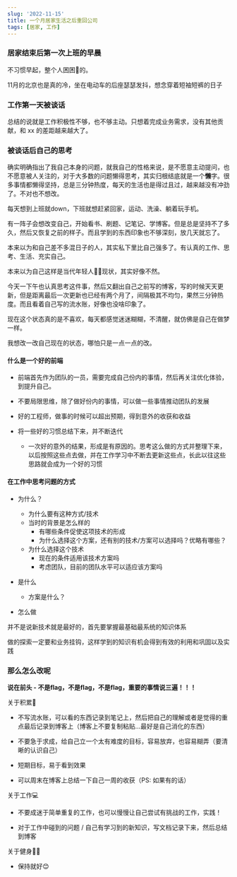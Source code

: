```yaml
---
slug: '2022-11-15'
title: 一个月居家生活之后重回公司
tags: [居家, 工作]
---
```


### 居家结束后第一次上班的早晨

不习惯早起，整个人困困🥱的。

11月的北京也是真的冷，坐在电动车的后座瑟瑟发抖，想念穿着短袖短裤的日子

### 工作第一天被谈话

总结的说就是工作积极性不够，也不够主动。只想着完成业务需求，没有其他贡献，和 xx 的差距越来越大了。

### 被谈话后自己的思考

确实明确指出了我自己本身的问题，就我自己的性格来说，是不愿意主动提问，也不愿意被人关注的，对于大多数的问题懒得思考，其实归根结底就是一个**懒**字。很多事情都懒得坚持，总是三分钟热度，每天的生活也是得过且过，越来越没有冲劲了。不对也不想改。

每天想到上班就down，下班就想赶紧回家，运动、洗澡、躺着玩手机。

有一阵子会想改变自己，开始看书、刷题、记笔记、学博客。但是总是坚持不了多久，然后又恢复之前的样子。而且学到的东西印象也不够深刻，放几天就忘了。

本来以为和自己差不多混日子的人，其实私下里比自己强多了。有认真的工作、思考、生活、充实自己。

本来以为自己这样是当代年轻人👧👦现状，其实好像不然。

今天一下午也认真思考这件事，然后又翻出自己之前写的博客，写的时候天天更新，但是距离最后一次更新也已经有两个月了，间隔极其不均匀，果然三分钟热度。而且看着自己写的流水账，好像也没啥印象了。

现在这个状态真的是不喜欢，每天都感觉迷迷糊糊，不清醒，就仿佛是自己在做梦一样。

我想改一改自己现在的状态，哪怕只是一点一点的改。

#### 什么是一个好的前端

- 前端首先作为团队的一员，需要完成自己份内的事情，然后再关注优化体验，到提升自己。

- 不要局限思维，除了做好份内的事情，可以做一些事情推动团队的发展

- 好的工程师，做事的时候可以超出预期，得到意外的收获和收益

- 将一些好的习惯总结下来，并不断迭代

    - 一次好的意外的结果，形成是有原因的。思考这么做的方式并整理下来，以后按照这些点去做，并在工作学习中不断去更新这些点，长此以往这些思路就会成为一个好的习惯

#### 在工作中思考问题的方式

- 为什么？
    - 为什么要有这种方式/技术
    - 当时的背景是怎么样的
        - 有哪些条件促使这项技术的形成
        - 为什么选择这个方案，还有别的技术/方案可以选择吗？优略有哪些？
    - 为什么选择这个技术
        - 现在的条件适用该技术方案吗
        - 考虑团队，目前的团队水平可以适应该方案吗
- 是什么

    - 方案是什么？
- 怎么做

并不是说新技术就是最好的，首先要掌握最基础最系统的知识体系

做的探索一定要和业务挂钩，这样学到的知识有机会得到有效的利用和巩固以及实践



### 那么怎么改呢

**说在前头 - 不是flag，不是flag，不是flag，重要的事情说三遍！！！**

关于积累📒

- 不写流水账，可以看的东西记录到笔记上，然后把自己的理解或者是觉得的重点最后记录到博客上（博客上不要复制粘贴...最好是自己消化的东西）

- 不要急于求成，给自己立一个太有难度的目标，容易放弃，也容易糊弄（要清晰的认识自己）

- 短期目标，易于看到效果

- 可以周末在博客上总结一下自己一周的收获（PS: 如果有的话）

关于工作💻

- 不要成迷于简单重复的工作，也可以慢慢让自己尝试有挑战的工作，实践！

- 对于工作中碰到的问题 / 自己有学习到的新知识，写文档记录下来，然后总结到博客

关于健身🏃‍♀️

- 保持就好😊
